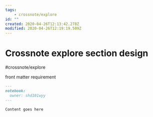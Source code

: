 ```yaml
---
tags:
    - crossnote/explore
id: ""
created: 2020-04-26T12:13:42.278Z
modified: 2020-04-26T12:19:19.509Z
---
```

# Crossnote explore section design
#crossnote/explore 

front matter requirement

```markdown
---
notebook:
  owner: shd101wyy
---

Content goes here
```


